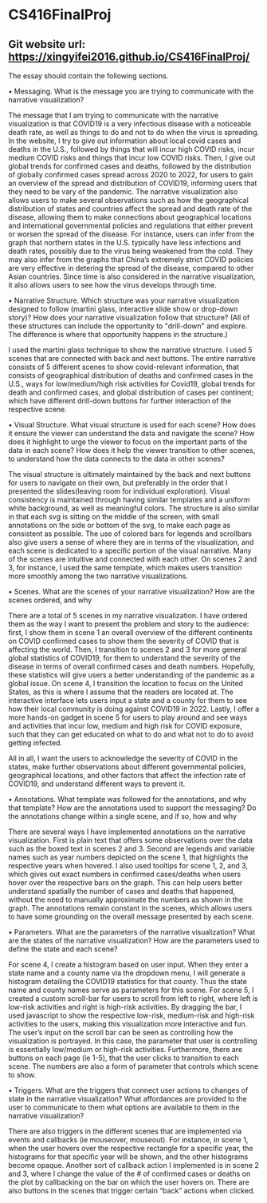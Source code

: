 # CS416FinalProj


## Git website url: https://xingyifei2016.github.io/CS416FinalProj/

 The essay should contain the following sections.

•	Messaging. What is the message you are trying to communicate with the narrative visualization?

The message that I am trying to communicate with the narrative visualization is that COVID19 is a very infectious disease with a noticeable death rate, as well as things to do and not to do when the virus is spreading. In the website, I try to give out information about local covid cases and deaths in the U.S., followed by things that will incur high COVID risks, incur medium COVID risks and things that incur low COVID risks. Then, I give out global trends for confirmed cases and deaths, followed by the distribution of globally confirmed cases spread across 2020 to 2022, for users to gain an overview of the spread and distribution of COVID19, informing users that they need to be vary of the pandemic. The narrative visualization also allows users to make several observations such as how the geographical distribution of states and countries affect the spread and death rate of the disease, allowing them to make connections about geographical locations and international governmental policies and regulations that either prevent or worsen the spread of the disease. For instance, users can infer from the graph that northern states in the U.S. typically have less infections and death rates, possibly due to the virus being weakened from the cold. They may also infer from the graphs that China’s extremely strict COVID policies are very effective in detering the spread of the disease, compared to other Asian countries. Since time is also considered in the narrative visualization, it also allows users to see how the virus develops through time. 

•	Narrative Structure. Which structure was your narrative visualization designed to follow (martini glass, interactive slide show or drop-down story)? How does your narrative visualization follow that structure? (All of these structures can include the opportunity to "drill-down" and explore. The difference is where that opportunity happens in the structure.)

I used the martini glass technique to show the narrative structure. I used 5 scenes that are connected with back and next buttons. The entire narrative consists of 5 different scenes to show covid-relevant information, that consists of geographical distribution of deaths and confirmed cases in the U.S., ways for low/medium/high risk activities for Covid19, global trends for death and confirmed cases, and global distribution of cases per continent; which have different drill-down buttons for further interaction of the respective scene. 

•	Visual Structure. What visual structure is used for each scene? How does it ensure the viewer can understand the data and navigate the scene? How does it highlight to urge the viewer to focus on the important parts of the data in each scene? How does it help the viewer transition to other scenes, to understand how the data connects to the data in other scenes?

The visual structure is ultimately maintained by the back and next buttons for users to navigate on their own, but preferably in the order that I presented the slides(leaving room for individual exploration). Visual consistency is maintained through having similar templates and a uniform white background, as well as meaningful colors. The structure is also similar in that each svg is sitting on the middle of the screen, with small annotations on the side or bottom of the svg, to make each page as consistent as possible. The use of colored bars for legends and scrollbars also give users a sense of where they are in terms of the visualization, and each scene is dedicated to a specific portion of the visual narrative. Many of the scenes are intuitive and connected with each other. On scenes 2 and 3, for instance, I used the same template, which makes users transition more smoothly among the two narrative visualizations.   

•	Scenes. What are the scenes of your narrative visualization? How are the scenes ordered, and why

There are a total of 5 scenes in my narrative visualization. I have ordered them as the way I want to present the problem and story to the audience: first, I show them in scene 1 an overall overview of the different continents on COVID confirmed cases to show them the severity of COVID that is affecting the world. Then, I transition to scenes 2 and 3 for more general global statistics of COVID19, for them to understand the severity of the disease in terms of overall confirmed cases and death numbers. Hopefully, these statistics will give users a better understanding of the pandemic as a global issue. On scene 4, I transition the location to focus on the United States, as this is where I assume that the readers are located at. The interactive interface lets users input a state and a county for them to see how their local community is doing against COVID19 in 2022. Lastly, I offer a more hands-on gadget in scene 5 for users to play around and see ways and activities that incur low, medium and high risk for COVID exposure, such that they can get educated on what to do and what not to do to avoid getting infected. 

All in all, I want the users to acknowledge the severity of COVID in the states, make further observations about different governmental policies, geographical locations, and other factors that affect the infection rate of COVID19, and understand different ways to prevent it. 

•	Annotations. What template was followed for the annotations, and why that template? How are the annotations used to support the messaging? Do the annotations change within a single scene, and if so, how and why

There are several ways I have implemented annotations on the narrative visualization. First is plain text that offers some observations over the data such as the boxed text in scenes 2 and 3. Second are legends and variable names such as year numbers depicted on the scene 1, that highlights the respective years when hovered. I also used tooltips for scene 1, 2, and 3, which gives out exact numbers in confirmed cases/deaths when users hover over the respective bars on the graph. This can help users better understand spatially the number of cases and deaths that happened, without the need to manually approximate the numbers as shown in the graph. The annotations remain constant in the scenes, which allows users to have some grounding on the overall message presented by each scene. 

•	Parameters. What are the parameters of the narrative visualization? What are the states of the narrative visualization? How are the parameters used to define the state and each scene?

For scene 4, I create a histogram based on user input. When they enter a state name and a county name via the dropdown menu, I will generate a histogram detailing the COVID19 statistics for that county. Thus the state name and county names serve as parameters for this scene. For scene 5, I created a custom scroll-bar for users to scroll from left to right, where left is low-risk activities and right is high-risk activities. By dragging the bar, I used javascript to show the respective low-risk, medium-risk and high-risk activities to the users, making this visualization more interactive and fun. The user’s input on the scroll bar can be seen as controlling how the visualization is portrayed. In this case, the parameter that user is controlling is essentially low/medium or high-risk activities.  Furthermore, there are buttons on each page (ie 1-5), that the user clicks to transition to each scene. The numbers are also a form of parameter that controls which scene to show. 

•	Triggers. What are the triggers that connect user actions to changes of state in the narrative visualization? What affordances are provided to the user to communicate to them what options are available to them in the narrative visualization?

There are also triggers in the different scenes that are implemented via events and callbacks (ie mouseover, mouseout). For instance, in scene 1, when the user hovers over the respective rectangle for a specific year, the histograms for that specific year will be shown, and the other histograms become opaque. Another sort of callback action I implemented is in scene 2 and 3, where I change the value of the # of confirmed cases or deaths on the plot by callbacking on the bar on which the user hovers on. There are also buttons in the scenes that trigger certain “back” actions when clicked. 


